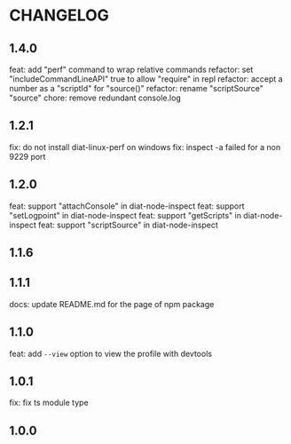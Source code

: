 # CHANGELOG

## 1.4.0
feat: add "perf" command to wrap relative commands
refactor: set "includeCommandLineAPI" true to allow "require" in repl
refactor: accept a number as a "scriptId" for "source()"
refactor: rename "scriptSource" "source"
chore: remove redundant console.log

## 1.2.1
fix: do not install diat-linux-perf on windows
fix: inspect -a failed for a non 9229 port

## 1.2.0
feat: support "attachConsole" in diat-node-inspect
feat: support "setLogpoint" in diat-node-inspect
feat: support "getScripts" in diat-node-inspect
feat: support "scriptSource" in diat-node-inspect

## 1.1.6

## 1.1.1
docs: update README.md for the page of npm package

## 1.1.0
feat: add `--view` option to view the profile with devtools

## 1.0.1
fix: fix ts module type

## 1.0.0
